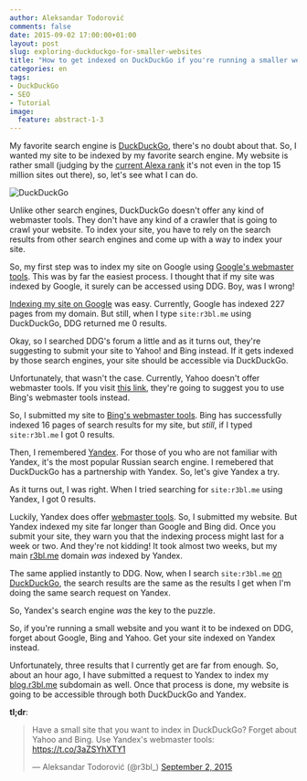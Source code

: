 ```yaml
---
author: Aleksandar Todorović
comments: false
date: 2015-09-02 17:00:00+01:00
layout: post
slug: exploring-duckduckgo-for-smaller-websites
title: "How to get indexed on DuckDuckGo if you're running a smaller website"
categories: en
tags:
- DuckDuckGo
- SEO
- Tutorial
image:
  feature: abstract-1-3
---
```


My favorite search engine is [DuckDuckGo](https://duckduckgo.com/), there's no doubt about that. So, I wanted my site to be indexed by my favorite search engine. My website is rather small (judging by the [current Alexa rank](http://www.alexa.com/siteinfo/r3bl.me) it's not even in the top 15 million sites out there), so, let's see what I can do.

![DuckDuckGo](https://upload.wikimedia.org/wikipedia/en/thumb/5/55/DuckDuckGo_Logo_%28mid_2014%29.svg/1280px-DuckDuckGo_Logo_%28mid_2014%29.svg.png)

Unlike other search engines, DuckDuckGo doesn't offer any kind of webmaster tools. They don't have any kind of a crawler that is going to crawl your website. To index your site, you have to rely on the search results from other search engines and come up with a way to index your site.

So, my first step was to index my site on Google using [Google's webmaster tools](https://www.google.com/webmasters/). This was by far the easiest process. I thought that if my site was indexed by Google, it surely can be accessed using DDG. Boy, was I wrong!

[Indexing my site on Google](https://encrypted.google.com/search?hl=en&q=site%3Ar3bl.me) was easy. Currently, Google has indexed 227 pages from my domain. But still, when I type `site:r3bl.me` using DuckDuckGo, DDG returned me 0 results.

Okay, so I searched DDG's forum a little and as it turns out, they're suggesting to submit your site to Yahoo! and Bing instead. If it gets indexed by those search engines, your site should be accessible via DuckDuckGo.

Unfortunately, that wasn't the case. Currently, Yahoo doesn't offer webmaster tools. If you visit [this link](http://search.yahoo.com/info/submit.html), they're going to suggest you to use Bing's webmaster tools instead.

So, I submitted my site to [Bing's webmaster tools](http://www.bing.com/webmaster/). Bing has successfully indexed 16 pages of search results for my site, but _still_, if I typed `site:r3bl.me` I got 0 results.

Then, I remembered [Yandex](https://www.yandex.com/). For those of you who are not familiar with Yandex, it's the most popular Russian search engine. I remebered that DuckDuckGo has a partnership with Yandex. So, let's give Yandex a try.

As it turns out, I was right. When I tried searching for `site:r3bl.me` using Yandex, I got 0 results.

Luckily, Yandex does offer [webmaster tools](https://webmaster.yandex.com/). So, I submitted my website. But Yandex indexed my site far longer than Google and Bing did. Once you submit your site, they warn you that the indexing process might last for a week or two. And they're not kidding! It took almost two weeks, but my main [r3bl.me](https://r3bl.me) domain _was_ indexed by Yandex.

The same applied instantly to DDG. Now, when I search `site:r3bl.me` [on DuckDuckGo](https://duckduckgo.com/?q=site%3Ar3bl.me), the search results are the same as the results I get when I'm doing the same search request on Yandex.

So, Yandex's search engine _was_ the key to the puzzle.

So, if you're running a small website and you want it to be indexed on DDG, forget about Google, Bing and Yahoo. Get your site indexed on Yandex instead.

Unfortunately, three results that I currently get are far from enough. So, about an hour ago, I have submitted a request to Yandex to index my [blog.r3bl.me]({{site.url}}) subdomain as well. Once that process is done, my website is going to be accessible through both DuckDuckGo and Yandex.

**tl;dr**:

<blockquote class="twitter-tweet" lang="en"><p lang="en" dir="ltr">Have a small site that you want to index in DuckDuckGo? Forget about Yahoo and Bing. Use Yandex&#39;s webmaster tools: <a href="https://t.co/3aZSYhXTY1">https://t.co/3aZSYhXTY1</a></p>&mdash; Aleksandar Todorović (@r3bl_) <a href="https://twitter.com/r3bl_/status/639079263212318720">September 2, 2015</a></blockquote>
<script async src="//platform.twitter.com/widgets.js" charset="utf-8"></script>

